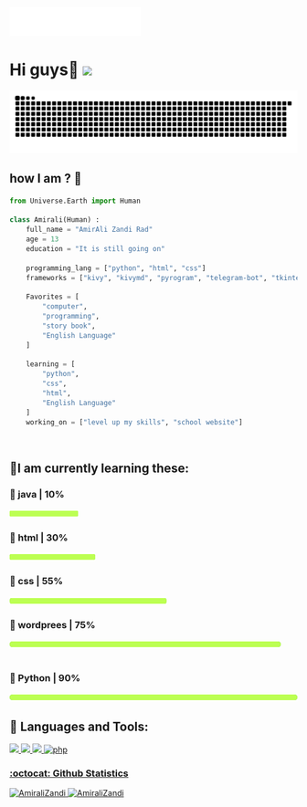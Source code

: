
<img src=header.svg />


# Hi guys👋   [![](https://img.shields.io/static/v1?label=Sponsor&message=%E2%9D%A4&logo=GitHub&color=%23fe8e86)](https://github.com/AmiraliZandirad1) 


<img src="https://raw.githubusercontent.com/AmiraliZandi/AmiraliZandi/250d6af04a65ff1f44c627afe80309f951e0a1dd/github-contribution-grid-snake.svg" alt="just for fun :D">

## how I am ? 🤔
```py
from Universe.Earth import Human

class Amirali(Human) :
    full_name = "AmirAli Zandi Rad"
    age = 13
    education = "It is still going on"

    programming_lang = ["python", "html", "css"]
    frameworks = ["kivy", "kivymd", "pyrogram", "telegram-bot", "tkinter",...]

    Favorites = [
        "computer",
        "programming",
        "story book",
        "English Language"
    ]

    learning = [
        "python",
        "css",
        "html",
        "English Language"
    ]
    working_on = ["level up my skills", "school website"]

```


<br>
<h2 align="left">🌱I am currently learning these:</h2>
<h3 align="left">🔮 java | 10%</h3><img align="left" src="https://raw.githubusercontent.com/AmiraliZandi/AmiraliZandi/main/bar.png" width="120px" height="16px">
<br>
<h3 align="left">🔮 html | 30%</h3><img align="left" src="https://raw.githubusercontent.com/AmiraliZandi/AmiraliZandi/main/bar.png" width="150px" height="16px">
<br>

<h3 align="left">🔮 css | 55%</h3><img align="left" src="https://raw.githubusercontent.com/AmiraliZandi/AmiraliZandi/main/bar.png" width="275px" height="16px">
<br>
<h3 align="left">🔮 wordprees | 75%</h3><img align="left" src="https://raw.githubusercontent.com/AmiraliZandi/AmiraliZandi/main/bar.png" width="475px" height="16px">
<br>
<br>
<h3 align="left">🔮 Python | 90%</h3><img align="left" src="https://raw.githubusercontent.com/AmiraliZandi/AmiraliZandi/main/bar.png" width="600px" height="16px">
<br>

## 🚀 Languages and Tools:
<p align="left"> 
        <a href="https://www.w3.org/html/" target="_blank"> <img src="https://img.icons8.com/color/48/000000/html-5.png"/> </a> 
        <a href="https://www.w3schools.com/css/" target="_blank"> <img src="https://img.icons8.com/color/48/000000/css3.png"/> </a>
        <a href="https://www.python.org" target="_blank"> <img src="https://img.icons8.com/color/48/000000/python.png"/> </a>
        <a href="https://www.php.net" target="_blank"> <img src="https://img.icons8.com/ios-filled/50/000000/php-logo.png" alt="php"/
        </a> 
</p>

### :octocat: Github Statistics

<p align="left">
<img  src="https://github-readme-stats.vercel.app/api?username=AmiraliZandi&show_icons=true&theme=radical" alt="AmiraliZandi" width="480" height="180" />
<img src="https://github-readme-stats.vercel.app/api/top-langs/?username=AmiraliZandi&layout=compact&hide=html&theme=radical" alt="AmiraliZandi"/>
</p>
